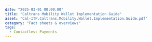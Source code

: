 ```yaml
---
date: "2025-03-01 00:00:00"
title: "Caltrans Mobility Wallet Implementation Guide"
asset: "Cal-ITP.Caltrans.Mobility.Wallet.Implementation.Guide.pdf"
category: "Fact sheets & overviews"
tags:
  - Contactless Payments
---
```

